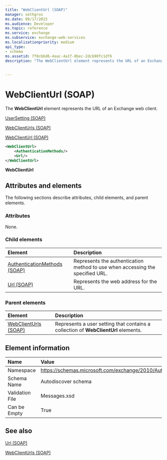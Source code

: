 ```yaml
---
title: "WebClientUrl (SOAP)"
manager: sethgros
ms.date: 09/17/2015
ms.audience: Developer
ms.topic: reference
ms.service: exchange
ms.subservice: exchange-web-services
ms.localizationpriority: medium
api_type:
- schema
ms.assetid: 7f8cb6d6-4aac-4a1f-8bec-2dcb90fc1df6
description: "The WebClientUrl element represents the URL of an Exchange web client."
 
 
---
```


# WebClientUrl (SOAP)

The **WebClientUrl** element represents the URL of an Exchange web client. 
  
[UserSetting (SOAP)](usersetting-soap.md)
  
[WebClientUrls (SOAP)](webclienturls-soap.md)
  
[WebClientUrl (SOAP)](webclienturl-soap.md)
  
```XML
<WebClientUrl>
    <AuthenticationMethods/>
    <Url/>
</WebClientUrl>
```

 **WebClientUrl**
## Attributes and elements

The following sections describe attributes, child elements, and parent elements.
  
### Attributes

None.
  
### Child elements

|**Element**|**Description**|
|:-----|:-----|
|[AuthenticationMethods (SOAP)](authenticationmethods-soap.md) <br/> |Represents the authentication method to use when accessing the specified URL.  <br/> |
|[Url (SOAP)](url-soap.md) <br/> |Represents the web address for the URL.  <br/> |
   
### Parent elements

|**Element**|**Description**|
|:-----|:-----|
|[WebClientUrls (SOAP)](webclienturls-soap.md) <br/> |Represents a user setting that contains a collection of **WebClientUrl** elements.  <br/> |
   
## Element information

|**Name**|**Value**|
|:-----|:-----|
|Namespace  <br/> |https://schemas.microsoft.com/exchange/2010/Autodiscover  <br/> |
|Schema Name  <br/> |Autodiscover schema  <br/> |
|Validation File  <br/> |Messages.xsd  <br/> |
|Can be Empty  <br/> |True  <br/> |
   
## See also



[Url (SOAP)](url-soap.md)
  
[WebClientUrls (SOAP)](webclienturls-soap.md)

